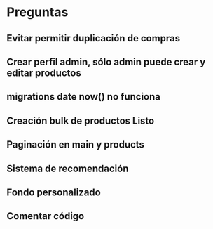 # Preguntas

## Evitar permitir duplicación de compras

## Crear perfil admin, sólo admin puede crear y editar productos

## migrations date now() no funciona

## Creación bulk de productos Listo

## Paginación en main y products

## Sistema de recomendación

## Fondo personalizado

## Comentar código
